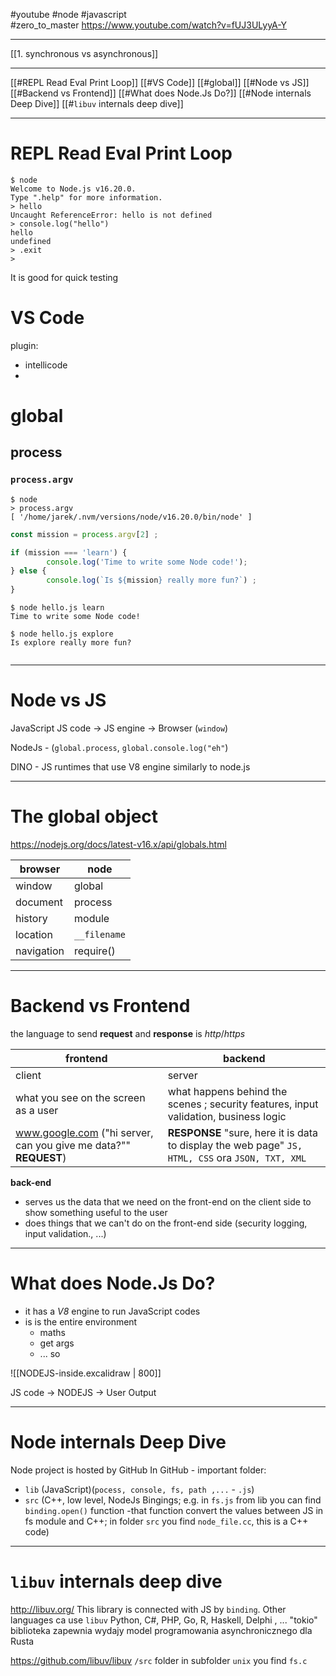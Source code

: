 #youtube  #node #javascript  
#zero_to_master 
https://www.youtube.com/watch?v=fUJ3ULyyA-Y

-----------
[[1. synchronous vs asynchronous]]



------
[[#REPL Read Eval Print Loop]]
[[#VS Code]]
[[#global]]
[[#Node vs JS]]
[[#Backend vs Frontend]]
[[#What does Node.Js Do?]]
[[#Node internals Deep Dive]]
[[#`libuv` internals deep dive]]

---
# REPL Read Eval Print Loop
```node
$ node
Welcome to Node.js v16.20.0.
Type ".help" for more information.
> hello
Uncaught ReferenceError: hello is not defined
> console.log("hello")
hello
undefined
> .exit
> 

```

It is good for quick testing

# VS Code
plugin:
- intellicode
- 

# global
## process
### `process.argv`
```node
$ node
> process.argv
[ '/home/jarek/.nvm/versions/node/v16.20.0/bin/node' ]
```


```js
const mission = process.argv[2] ;

if (mission === 'learn') {
        console.log('Time to write some Node code!');
} else {
        console.log(`Is ${mission} really more fun?`) ;
}
```

```node
$ node hello.js learn
Time to write some Node code!

$ node hello.js explore
Is explore really more fun?


```

------
# Node vs JS
JavaScript
JS code -> JS engine -> Browser (`window`)

NodeJs - (`global.process`, `global.console.log("eh"`)

DINO - JS runtimes that use V8 engine similarly to node.js

------
# The global object
https://nodejs.org/docs/latest-v16.x/api/globals.html

browser | node 
---  | ---
window | global
document | process
history | module
location | `__filename`
navigation | require()


-------
# Backend vs Frontend

the language to send **request** and **response** is *http*/*https*

frontend | backend
-- | --
client  | server
what you see on the screen as a user | what happens behind the scenes ; security features, input validation, business logic
www.google.com ("hi server, can you give me data?"" **REQUEST**) | **RESPONSE** "sure, here it is data to display the web page" `JS, HTML, CSS` ora `JSON, TXT, XML`

**back-end** 
- serves us the data that we need on the front-end  on the client side to show something useful to the user 
- does things that we can't do on the front-end side (security logging, input validation., ...)

--------
# What does Node.Js Do?
- it has a *V8* engine to run JavaScript codes
- is is the entire environment
	- maths
	- get args
	- ...
 so 
 
![[NODEJS-inside.excalidraw | 800]]

JS code -> NODEJS -> User Output

------
# Node internals Deep Dive
Node project is hosted by GitHub
In GitHub - important folder:
- `lib`     (JavaScript)(`pocess, console, fs, path ,...` - `.js`)
- `src`    (C++, low level, NodeJs Bingings; e.g. in `fs.js` from lib you can find `binding.open()` function -that function convert the values between JS in fs  module  and C++; in folder `src` you find `node_file.cc`, this is a C++ code)   

--------
# `libuv` internals deep dive
http://libuv.org/
This library is connected with JS by `binding`. Other languages ca use `libuv`
Python, C#, PHP, Go, R, Haskell, Delphi , ...
"tokio" biblioteka zapewnia wydajy model programowania asynchronicznego dla Rusta

https://github.com/libuv/libuv
`/src` folder in subfolder `unix` you find `fs.c`
































